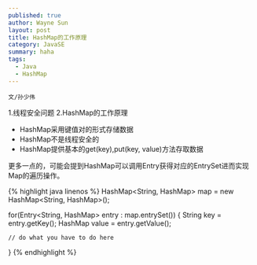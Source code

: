 ```yaml
---
published: true
author: Wayne Sun
layout: post
title: HashMap的工作原理
category: JavaSE
summary: haha
tags:
  - Java
  - HashMap
---
```


`文/孙少伟`


1.线程安全问题
2.HashMap的工作原理

* HashMap采用键值对的形式存储数据
* HashMap不是线程安全的
* HashMap提供基本的get(key),put(key, value)方法存取数据

更多一点的，可能会提到HashMap可以调用Entry获得对应的EntrySet进而实现Map的遍历操作。

{% highlight java linenos  %}
HashMap<String, HashMap> map = new HashMap<String, HashMap>();

for(Entry<String, HashMap> entry : map.entrySet()) {
    String key = entry.getKey();
    HashMap value = entry.getValue();

    // do what you have to do here
}
{% endhighlight %}
